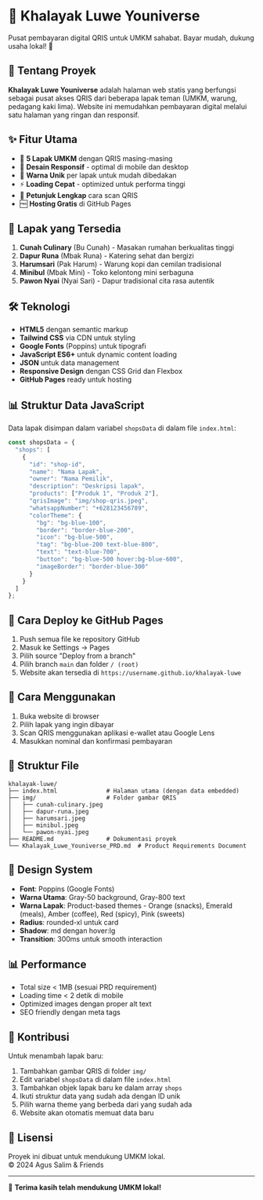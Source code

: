 # 🏪 Khalayak Luwe Youniverse

Pusat pembayaran digital QRIS untuk UMKM sahabat. Bayar mudah, dukung usaha lokal! 💙

## 🎯 Tentang Proyek

**Khalayak Luwe Youniverse** adalah halaman web statis yang berfungsi sebagai pusat akses QRIS dari beberapa lapak teman (UMKM, warung, pedagang kaki lima). Website ini memudahkan pembayaran digital melalui satu halaman yang ringan dan responsif.

## ✨ Fitur Utama

- 📱 **5 Lapak UMKM** dengan QRIS masing-masing
- 🎨 **Desain Responsif** - optimal di mobile dan desktop  
- 🌈 **Warna Unik** per lapak untuk mudah dibedakan
- ⚡ **Loading Cepat** - optimized untuk performa tinggi
- 📖 **Petunjuk Lengkap** cara scan QRIS
- 🆓 **Hosting Gratis** di GitHub Pages

## 🏪 Lapak yang Tersedia

1. **Cunah Culinary** (Bu Cunah) - Masakan rumahan berkualitas tinggi
2. **Dapur Runa** (Mbak Runa) - Katering sehat dan bergizi  
3. **Harumsari** (Pak Harum) - Warung kopi dan cemilan tradisional
4. **Minibul** (Mbak Mini) - Toko kelontong mini serbaguna
5. **Pawon Nyai** (Nyai Sari) - Dapur tradisional cita rasa autentik

## 🛠️ Teknologi

- **HTML5** dengan semantic markup
- **Tailwind CSS** via CDN untuk styling
- **Google Fonts** (Poppins) untuk tipografi
- **JavaScript ES6+** untuk dynamic content loading
- **JSON** untuk data management
- **Responsive Design** dengan CSS Grid dan Flexbox
- **GitHub Pages** ready untuk hosting

## 📊 Struktur Data JavaScript

Data lapak disimpan dalam variabel `shopsData` di dalam file `index.html`:

```javascript
const shopsData = {
  "shops": [
    {
      "id": "shop-id",
      "name": "Nama Lapak",
      "owner": "Nama Pemilik",
      "description": "Deskripsi lapak",
      "products": ["Produk 1", "Produk 2"],
      "qrisImage": "img/shop-qris.jpeg",
      "whatsappNumber": "+628123456789",
      "colorTheme": {
        "bg": "bg-blue-100",
        "border": "border-blue-200",
        "icon": "bg-blue-500",
        "tag": "bg-blue-200 text-blue-800",
        "text": "text-blue-700",
        "button": "bg-blue-500 hover:bg-blue-600",
        "imageBorder": "border-blue-300"
      }
    }
  ]
};
```

## 🚀 Cara Deploy ke GitHub Pages

1. Push semua file ke repository GitHub
2. Masuk ke Settings → Pages  
3. Pilih source "Deploy from a branch"
4. Pilih branch `main` dan folder `/ (root)`
5. Website akan tersedia di `https://username.github.io/khalayak-luwe`

## 📱 Cara Menggunakan

1. Buka website di browser
2. Pilih lapak yang ingin dibayar
3. Scan QRIS menggunakan aplikasi e-wallet atau Google Lens
4. Masukkan nominal dan konfirmasi pembayaran

## 📁 Struktur File

```
khalayak-luwe/
├── index.html              # Halaman utama (dengan data embedded)
├── img/                    # Folder gambar QRIS
│   ├── cunah-culinary.jpeg
│   ├── dapur-runa.jpeg  
│   ├── harumsari.jpeg
│   ├── minibul.jpeg
│   └── pawon-nyai.jpeg
├── README.md               # Dokumentasi proyek
└── Khalayak_Luwe_Youniverse_PRD.md  # Product Requirements Document
```

## 🎨 Design System

- **Font**: Poppins (Google Fonts)
- **Warna Utama**: Gray-50 background, Gray-800 text
- **Warna Lapak**: Product-based themes - Orange (snacks), Emerald (meals), Amber (coffee), Red (spicy), Pink (sweets)
- **Radius**: rounded-xl untuk card
- **Shadow**: md dengan hover:lg
- **Transition**: 300ms untuk smooth interaction

## 📊 Performance

- Total size < 1MB (sesuai PRD requirement)
- Loading time < 2 detik di mobile
- Optimized images dengan proper alt text
- SEO friendly dengan meta tags

## 🤝 Kontribusi

Untuk menambah lapak baru:
1. Tambahkan gambar QRIS di folder `img/`
2. Edit variabel `shopsData` di dalam file `index.html`
3. Tambahkan objek lapak baru ke dalam array `shops`
4. Ikuti struktur data yang sudah ada dengan ID unik
5. Pilih warna theme yang berbeda dari yang sudah ada
6. Website akan otomatis memuat data baru

## 📄 Lisensi

Proyek ini dibuat untuk mendukung UMKM lokal.  
© 2024 Agus Salim & Friends

---

💙 **Terima kasih telah mendukung UMKM lokal!**
